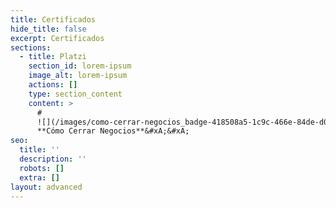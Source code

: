 ```yaml
---
title: Certificados
hide_title: false
excerpt: Certificados
sections:
  - title: Platzi
    section_id: lorem-ipsum
    image_alt: lorem-ipsum
    actions: []
    type: section_content
    content: >
      #
      ![](/images/como-cerrar-negocios_badge-418508a5-1c9c-466e-84de-d0dae28b4891%20\(1\)-1571cead.webp)
      **Cómo Cerrar Negocios**&#xA;&#xA;
seo:
  title: ''
  description: ''
  robots: []
  extra: []
layout: advanced
---
```

